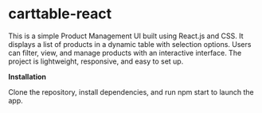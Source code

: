 # carttable-react
This is a simple Product Management UI built using React.js and CSS. It displays a list of products in a dynamic table with selection options. Users can filter, view, and manage products with an interactive interface. The project is lightweight, responsive, and easy to set up.

**Installation**

Clone the repository, install dependencies, and run npm start to launch the app.

